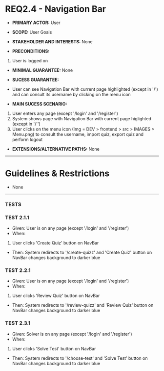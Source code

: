 # REQ2.4 - Navigation Bar 

- **PRIMARY ACTOR:** User

- **SCOPE:** User Goals

- **STAKEHOLDER AND INTERESTS:** None

- **PRECONDITIONS:**
1. User is logged on

- **MINIMAL GUARANTEE:** None

- **SUCESS GUARANTEE:** 
- User can see Navigation Bar with current page highlighted (except in '/') and can consult its username by clicking on the menu icon

- **MAIN SUCESS SCENARIO:**
1. User enters any page (except '/login' and '/register')
2. System shows page with Navigation Bar with current page higlighted (except in '/'')
3. User clicks on the menu icon (Img = DEV > frontend > src > IMAGES > Menu.png) to consult the username, import quiz, export quiz and perform logout 

- **EXTENSIONS/ALTERNATIVE PATHS:** None

---

# Guidelines & Restrictions

- None

---
### TESTS

### TEST 2.1.1
- Given: User is on any page (except '/login' and '/register')
- When:
1. User clicks 'Create Quiz' button on NavBar 
- Then: System redirects to '/create-quizz' and 'Create Quiz' button on NavBar changes background to darker blue

### TEST 2.2.1
- Given: User is on any page (except '/login' and '/register')
- When:
1. User clicks 'Review Quiz' button on NavBar 
- Then: System redirects to '/review-quizz' and 'Review Quiz' button on NavBar changes background to darker blue

### TEST 2.3.1
- Given: Solver is on any page (except '/login' and '/register')
- When:
1. User clicks 'Solve Test' button on NavBar 
- Then: System redirects to '/choose-test' and 'Solve Test' button on NavBar changes background to darker blue
